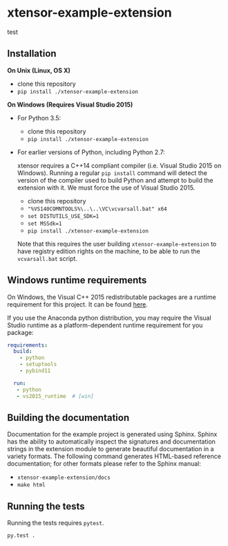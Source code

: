 xtensor-example-extension
==============

test


Installation
------------

**On Unix (Linux, OS X)**

 - clone this repository
 - `pip install ./xtensor-example-extension`

**On Windows (Requires Visual Studio 2015)**

 - For Python 3.5:
     - clone this repository
     - `pip install ./xtensor-example-extension`
 - For earlier versions of Python, including Python 2.7:

   xtensor requires a C++14 compliant compiler (i.e. Visual Studio 2015 on
   Windows). Running a regular `pip install` command will detect the version
   of the compiler used to build Python and attempt to build the extension
   with it. We must force the use of Visual Studio 2015.

     - clone this repository
     - `"%VS140COMNTOOLS%\..\..\VC\vcvarsall.bat" x64`
     - `set DISTUTILS_USE_SDK=1`
     - `set MSSdk=1`
     - `pip install ./xtensor-example-extension`

   Note that this requires the user building `xtensor-example-extension` to have registry edition
   rights on the machine, to be able to run the `vcvarsall.bat` script.


Windows runtime requirements
----------------------------

On Windows, the Visual C++ 2015 redistributable packages are a runtime
requirement for this project. It can be found [here](https://www.microsoft.com/en-us/download/details.aspx?id=48145).

If you use the Anaconda python distribution, you may require the Visual Studio
runtime as a platform-dependent runtime requirement for you package:

```yaml
requirements:
  build:
    - python
    - setuptools
    - pybind11

  run:
   - python
   - vs2015_runtime  # [win]
```


Building the documentation
--------------------------

Documentation for the example project is generated using Sphinx. Sphinx has the
ability to automatically inspect the signatures and documentation strings in
the extension module to generate beautiful documentation in a variety formats.
The following command generates HTML-based reference documentation; for other
formats please refer to the Sphinx manual:

 - `xtensor-example-extension/docs`
 - `make html`


Running the tests
-----------------

Running the tests requires `pytest`.

```bash
py.test .
```
